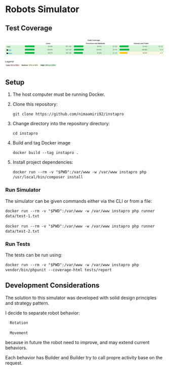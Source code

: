 # Robots Simulator


## Test Coverage

![image description](test-coverage.png)

## Setup

1. The host computer must be running Docker.

2. Clone this repository:

       git clone https://github.com/nimaamiri92/instapro

3. Change directory into the repository directory:

       cd instapro

4. Build and tag Docker image

       docker build --tag instapro .

5. Install project dependencies:

       docker run --rm -v "$PWD":/var/www -w /var/www instapro php /usr/local/bin/composer install

### Run Simulator
The simulator can be given commands either via the CLI or from a file:

    docker run --rm -v "$PWD":/var/www -w /var/www instapro php runner data/test-1.txt

    docker run --rm -v "$PWD":/var/www -w /var/www instapro php runner data/test-2.txt


### Run Tests
The tests can be run using:

    docker run --rm -v "$PWD":/var/www -w /var/www instapro php vendor/bin/phpunit --coverage-html tests/report

## Development Considerations
The solution to this simulator was developed with solid design principles and strategy pattern.

I decide to separate robot behavior:

      Rotation

      Movement

because in future the robot need to improve, and may extend current behaviors.

Each behavior has Builder and Builder try to call propre activity base on the request.
